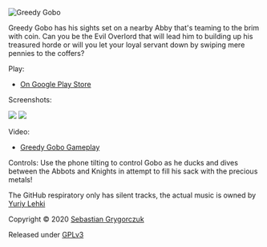 ![Greedy Gobo](https://img.itch.zone/aW1nLzQwNDM5NzMucG5n/original/NNnjTg.png)

Greedy Gobo has his sights set on a nearby Abby that's teaming to the brim with coin. 
Can you be the Evil Overlord that will lead him to building up his treasured horde or will you let your loyal servant down by swiping mere pennies to the coffers?

Play:

- [On Google Play Store](https://play.google.com/store/apps/details?id=com.orczuk.greedygobo)

Screenshots:

<img src="https://img.itch.zone/aW1hZ2UvNzI3NDI5LzQwMzg5OTYuanBn/347x500/t1BSmq.jpg">
<img src="https://img.itch.zone/aW1hZ2UvNzI3NDI5LzQwMzg5OTguanBn/347x500/%2FvzTuh.jpg">

Video: 
- [Greedy Gobo Gameplay](https://www.youtube.com/watch?v=y5YrK5MJUTw)

Controls:
Use the phone tilting to control Gobo as he ducks and dives between the Abbots and Knights  in attempt to fill his sack with the precious metals! 

The GitHub respiratory only has silent tracks, the actual music is owned by [Yuriy Lehki](https://yuriylehki.weebly.com/)

Copyright © 2020 [Sebastian Grygorczuk](https://orczuk.github.io/)

Released under [GPLv3](gpl-3.0.txt)
